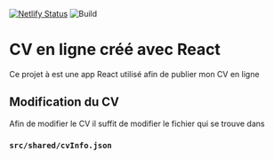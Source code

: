 [![Netlify Status](https://api.netlify.com/api/v1/badges/2219120a-0c91-4f03-9a22-81b8d170e6e4/deploy-status)](https://app.netlify.com/sites/eclectic-moonbeam-c7db05/deploys)
![Build](https://github.com/SebastienAuberger/usefullCV/actions/workflows/react-cv.yml/badge.svg)
# CV en ligne créé avec React

Ce projet à est une app React utilisé afin de publier mon CV en ligne

## Modification du CV

Afin de modifier le CV il suffit de modifier le fichier qui se trouve dans

### `src/shared/cvInfo.json`
